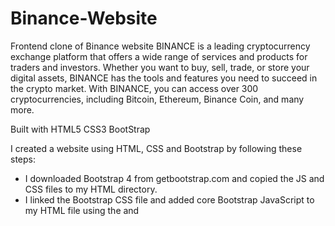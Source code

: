 # Binance-Website
Frontend clone of Binance website
        BINANCE is a leading cryptocurrency exchange platform that offers a wide range of services and products for traders and investors. Whether you want to buy, sell, trade, or store your digital assets, BINANCE has the tools and features you need to succeed in the crypto market. With BINANCE, you can access over 300 cryptocurrencies, including Bitcoin, Ethereum, Binance Coin, and many more.
        
Built with
HTML5
CSS3
BootStrap

I created a website using HTML, CSS and Bootstrap by following these steps:
- I downloaded Bootstrap 4 from getbootstrap.com and copied the JS and CSS files to my HTML directory.
- I linked the Bootstrap CSS file and added core Bootstrap JavaScript to my HTML file using the <link> and <script> tags.
- I used the Bootstrap grid system to create a responsive layout for my website with rows and columns.
- I added a navigation bar, a jumbotron, a footer and some content to my website using Bootstrap components and custom CSS.
- I tested my website on different devices and browsers to ensure it looked good and worked well.
